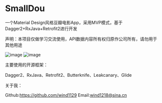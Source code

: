 # SmallDou
一个Material Design风格豆瓣电影App，采用MVP模式，基于Dagger2+RxJava+Retrofit2进行开发

声明：本项目仅做学习交流使用，API数据内容所有权归原作公司所有，请勿用于其他用途
 
 ![image](https://github.com/wind1129/SmallDou/blob/master/preview/enter.gif)
 ![image](https://github.com/wind1129/SmallDou/blob/master/preview/content.gif)

主要使用的开源框架：

Dagger2、RxJava、Retrofit2、Butterknife、Leakcanary、Glide

关于我：

Github:https://github.com/wind1129
Email:wind1218@sina.cn
